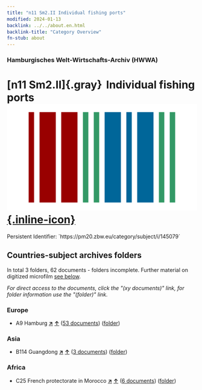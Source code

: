 ```yaml
---
title: "n11 Sm2.II Individual fishing ports"
modified: 2024-01-13
backlink: ../../about.en.html
backlink-title: "Category Overview"
fn-stub: about
---
```


### Hamburgisches Welt-Wirtschafts-Archiv (HWWA)

# [n11 Sm2.II]{.gray}&#8201; Individual fishing ports &#160; [![Wikidata](/images/Wikidata-logo.svg "Wikidata"){.inline-icon}](http://www.wikidata.org/entity/Q104710551)

<div class="hint">Persistent Identifier: `https://pm20.zbw.eu/category/subject/i/145079`</div>







## Countries-subject archives folders







In total 3 folders, 62 documents - folders incomplete. Further material on digitized microfilm [see below](#filmsections).

_For direct access to the documents, click the "(xy documents)" link, for folder information use the "(folder)" link._



### Europe

- A9 Hamburg [**&nearr;**](../../../geo/i/140905/about.en.html "Hamburg (all folders)") [**&uarr;**](../../../geo/about.en.html#A9 "Country category system") (<a href="https://pm20.zbw.eu/iiifview/folder/sh/140905,145079" title="about: Hamburg : Individual fishing ports" target="_blank">53 documents</a>) ([folder](../../../../folder/sh/1409xx/140905/1450xx/145079/about.en.html))

### Asia

- B114 Guangdong [**&nearr;**](../../../geo/i/141275/about.en.html "Guangdong (all folders)") [**&uarr;**](../../../geo/about.en.html#B114 "Country category system") (<a href="https://pm20.zbw.eu/iiifview/folder/sh/141275,145079" title="about: Guangdong : Individual fishing ports" target="_blank">3 documents</a>) ([folder](../../../../folder/sh/1412xx/141275/1450xx/145079/about.en.html))

### Africa

- C25 French protectorate in Morocco [**&nearr;**](../../../geo/i/141358/about.en.html "French protectorate in Morocco (all folders)") [**&uarr;**](../../../geo/about.en.html#C25 "Country category system") (<a href="https://pm20.zbw.eu/iiifview/folder/sh/141358,145079" title="about: French protectorate in Morocco : Individual fishing ports" target="_blank">6 documents</a>) ([folder](../../../../folder/sh/1413xx/141358/1450xx/145079/about.en.html))



<a id="filmsections" />













